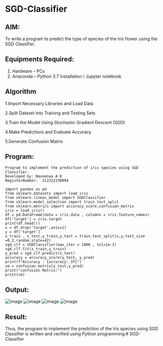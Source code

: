 # SGD-Classifier
## AIM:
To write a program to predict the type of species of the Iris flower using the SGD Classifier.

## Equipments Required:
1. Hardware – PCs
2. Anaconda – Python 3.7 Installation / Jupyter notebook

## Algorithm
1.Import Necessary Libraries and Load Data

2.Split Dataset into Training and Testing Sets

3.Train the Model Using Stochastic Gradient Descent (SGD)

4.Make Predictions and Evaluate Accuracy

5.Generate Confusion Matrix

## Program:
```
Program to implement the prediction of iris species using SGD Classifier.
Developed by: Naveenaa A K
RegisterNumber:  212222230094
```
```
import pandas as pd
from sklearn.datasets import load_iris
from sklearn.linear_model import SGDClassifier
from sklearn.model_selection import train_test_split
from sklearn.metrics import accuracy_score,confusion_matrix
iris = load_iris()
df = pd.DataFrame(data = iris.data , columns = iris.feature_names)
df['target'] = iris.target
print(df.head())
x = df.drop('target',axis=1)
y = df['target']
x_train , x_test,y_train,y_test = train_test_split(x,y,test_size =0.2,random_state=42)
sgd_clf = SGDClassifier(max_iter = 1000 , tol=1e-3)
sgd_clf.fit(x_train,y_train)
y_pred = sgd_clf.predict(x_test)
accuracy = accuracy_score(y_test, y_pred)
print(f"Accuracy : {accuracy:.3f}")
cm = confusion_matrix(y_test,y_pred)
print("confusion Matrix:")
print(cm)

```

## Output:
![image](https://github.com/user-attachments/assets/e5288dd4-e39d-462e-968c-f7d805bac741)
![image](https://github.com/user-attachments/assets/53b2e610-6f57-4ce2-8471-c0463260a069)
![image](https://github.com/user-attachments/assets/380f529c-8916-49a3-b6be-390695898b43)
![image](https://github.com/user-attachments/assets/16821deb-2d63-4f85-b74b-f61f637dc518)


## Result:
Thus, the program to implement the prediction of the Iris species using SGD Classifier is written and verified using Python programming.# SGD-Classifier
